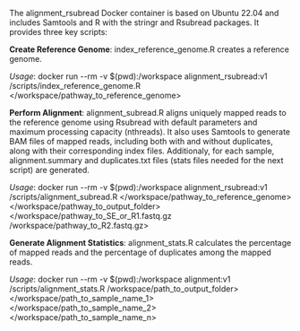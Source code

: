 The alignment_rsubread Docker container is based on Ubuntu 22.04 and includes Samtools and R with the stringr and Rsubread packages. It provides three key scripts:

**Create Reference Genome**: index_reference_genome.R creates a reference genome.

*Usage*: docker run --rm -v $(pwd):/workspace alignment_rsubread:v1 /scripts/index_reference_genome.R </workspace/pathway_to_reference_genome>

**Perform Alignment**: alignment_subread.R aligns uniquely mapped reads to the reference genome using Rsubread with default parameters and maximum processing capacity (nthreads). It also uses Samtools to generate BAM files of mapped reads, including both with and without duplicates, along with their corresponding index files. Additionaly, for each sample, alignment.summary and duplicates.txt files (stats files needed for the next script) are generated.

*Usage*: docker run --rm -v $(pwd):/workspace alignment_rsubread:v1 /scripts/alignment_subread.R </workspace/pathway_to_reference_genome> </workspace/pathway_to_output_folder> </workspace/pathway_to_SE_or_R1.fastq.gz /workspace/pathway_to_R2.fastq.gz>

**Generate Alignment Statistics**: alignment_stats.R calculates the percentage of mapped reads and the percentage of duplicates among the mapped reads.

*Usage*: docker run --rm -v $(pwd):/workspace alignment:v1 /scripts/alignment_stats.R /workspace/path_to_output_folder> </workspace/path_to_sample_name_1> </workspace/path_to_sample_name_2> </workspace/path_to_sample_name_n>
